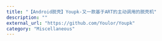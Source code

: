 ```yaml
---
title: "【Android脱壳】Youpk-又一款基于ART的主动调用的脱壳机"
description: ""
external_url: "https://github.com/Youlor/Youpk"
category: "Miscellaneous"
---
```

